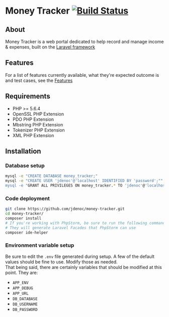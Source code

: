 # Money Tracker  [![Build Status](https://travis-ci.org/jdenoc/money-tracker.svg?branch=master)](https://travis-ci.org/jdenoc/money-tracker)

## About
Money Tracker is a web portal dedicated to help record and manage income & expenses, built on the [Laravel framework](https://laravel.com/docs/5.4)

## Features
For a list of features currently available, what they're expected outcome is and test cases, see the [Features](features/FEATURES.md)

## Requirements
- PHP >= 5.6.4
- OpenSSL PHP Extension
- PDO PHP Extension
- Mbstring PHP Extension
- Tokenizer PHP Extension
- XML PHP Extension

## Installation
### Database setup
```bash
mysql -e "CREATE DATABASE money_tracker;"                                # The database can be named whatever you want. This is just an example.
mysql -e "CREATE USER 'jdenoc'@'localhost' IDENTIFIED BY 'password';""   # Once again, you can use any database username & password you want. This is just an example.
mysql -e "GRANT ALL PRIVILEGES ON money_tracker.* TO 'jdenoc'@'localhost';"
```

### Code deployment
```bash
git clone https://github.com/jdenoc/money-tracker.git
cd money-tracker/
composer install
# If you're working with PhpStorm, be sure to run the following commands.
# They will generate Laravel Facades that PhpStorm can use
composer ide-helper
```

### Environment variable setup
Be sure to edit the `.env` file generated during setup. A few of the default values should be fine to use. Modify those as needed.  
That being said, there are certainly variables that should be modified at this point. They are: 
- `APP_ENV`
- `APP_DEBUG`
- `APP_URL`
- `DB_DATABASE`
- `DB_USERNAME`
- `DB_PASSWORD`